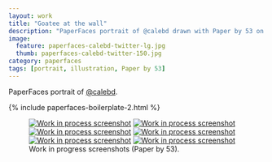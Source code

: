 ```yaml
---
layout: work
title: "Goatee at the wall"
description: "PaperFaces portrait of @calebd drawn with Paper by 53 on an iPad."
image: 
  feature: paperfaces-calebd-twitter-lg.jpg
  thumb: paperfaces-calebd-twitter-150.jpg
category: paperfaces
tags: [portrait, illustration, Paper by 53]
---
```


PaperFaces portrait of <a href="http://twitter.com/calebd">@calebd</a>.

{% include paperfaces-boilerplate-2.html %}

<figure class="half">
	<a href="{{ site.url }}/images/paperfaces-calebd-process-1-lg.jpg"><img src="{{ site.url }}/images/paperfaces-calebd-process-1-600.jpg" alt="Work in process screenshot"></a>
	<a href="{{ site.url }}/images/paperfaces-calebd-process-2-lg.jpg"><img src="{{ site.url }}/images/paperfaces-calebd-process-2-600.jpg" alt="Work in process screenshot"></a>
	<a href="{{ site.url }}/images/paperfaces-calebd-process-3-lg.jpg"><img src="{{ site.url }}/images/paperfaces-calebd-process-3-600.jpg" alt="Work in process screenshot"></a>
	<a href="{{ site.url }}/images/paperfaces-calebd-process-4-lg.jpg"><img src="{{ site.url }}/images/paperfaces-calebd-process-4-600.jpg" alt="Work in process screenshot"></a>
	<a href="{{ site.url }}/images/paperfaces-calebd-process-5-lg.jpg"><img src="{{ site.url }}/images/paperfaces-calebd-process-5-600.jpg" alt="Work in process screenshot"></a>
	<a href="{{ site.url }}/images/paperfaces-calebd-process-6-lg.jpg"><img src="{{ site.url }}/images/paperfaces-calebd-process-6-600.jpg" alt="Work in process screenshot"></a>
	<figcaption>Work in progress screenshots (Paper by 53).</figcaption>
</figure>